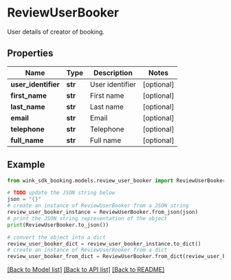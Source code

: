 # ReviewUserBooker

User details of creator of booking.

## Properties

Name | Type | Description | Notes
------------ | ------------- | ------------- | -------------
**user_identifier** | **str** | User identifier | [optional] 
**first_name** | **str** | First name | [optional] 
**last_name** | **str** | Last name | [optional] 
**email** | **str** | Email | [optional] 
**telephone** | **str** | Telephone | [optional] 
**full_name** | **str** | Full name | [optional] 

## Example

```python
from wink_sdk_booking.models.review_user_booker import ReviewUserBooker

# TODO update the JSON string below
json = "{}"
# create an instance of ReviewUserBooker from a JSON string
review_user_booker_instance = ReviewUserBooker.from_json(json)
# print the JSON string representation of the object
print(ReviewUserBooker.to_json())

# convert the object into a dict
review_user_booker_dict = review_user_booker_instance.to_dict()
# create an instance of ReviewUserBooker from a dict
review_user_booker_from_dict = ReviewUserBooker.from_dict(review_user_booker_dict)
```
[[Back to Model list]](../README.md#documentation-for-models) [[Back to API list]](../README.md#documentation-for-api-endpoints) [[Back to README]](../README.md)


